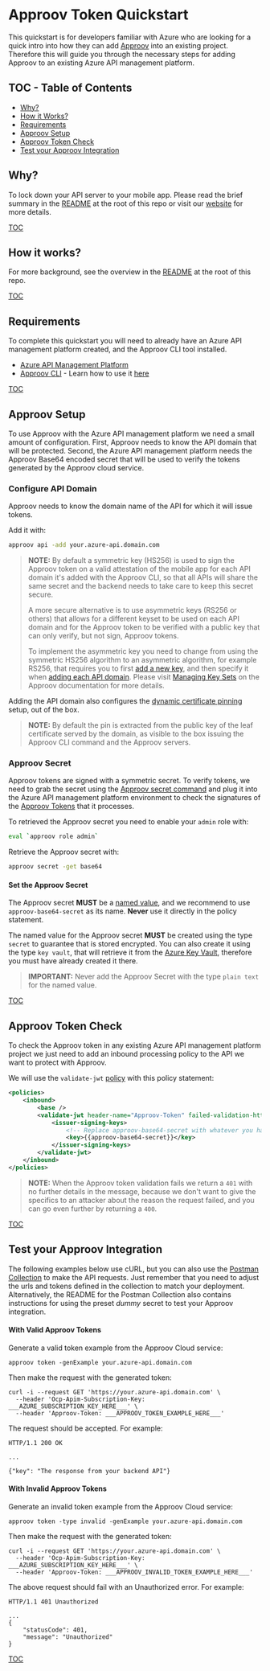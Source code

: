 # Approov Token Quickstart

This quickstart is for developers familiar with Azure who are looking for a quick intro into how they can add [Approov](https://approov.io) into an existing project. Therefore this will guide you through the necessary steps for adding Approov to an existing Azure API management platform.


## TOC - Table of Contents

* [Why?](#why)
* [How it Works?](#how-it-works)
* [Requirements](#requirements)
* [Approov Setup](#approov-setup)
* [Approov Token Check](#approov-token-check)
* [Test your Approov Integration](#test-your-approov-integration)


## Why?

To lock down your API server to your mobile app. Please read the brief summary in the [README](/README.md#why) at the root of this repo or visit our [website](https://approov.io/product.html) for more details.

[TOC](#toc---table-of-contents)


## How it works?

For more background, see the overview in the [README](/README.md#how-it-works) at the root of this repo.


[TOC](#toc---table-of-contents)


## Requirements

To complete this quickstart you will need to already have an Azure API management platform created, and the Approov CLI tool installed.

* [Azure API Management Platform](https://docs.microsoft.com/en-us/azure/api-management/import-and-publish)
* [Approov CLI](https://approov.io/docs/latest/approov-installation/#approov-tool) - Learn how to use it [here](https://approov.io/docs/latest/approov-cli-tool-reference/)

[TOC](#toc---table-of-contents)


## Approov Setup

To use Approov with the Azure API management platform we need a small amount of configuration. First, Approov needs to know the API domain that will be protected. Second, the Azure API management platform needs the Approov Base64 encoded secret that will be used to verify the tokens generated by the Approov cloud service.

### Configure API Domain

Approov needs to know the domain name of the API for which it will issue tokens.

Add it with:

```bash
approov api -add your.azure-api.domain.com
```

> **NOTE:** By default a symmetric key (HS256) is used to sign the Approov token on a valid attestation of the mobile app for each API domain it's added with the Approov CLI, so that all APIs will share the same secret and the backend needs to take care to keep this secret secure.
>
> A more secure alternative is to use asymmetric keys (RS256 or others) that allows for a different keyset to be used on each API domain and for the Approov token to be verified with a public key that can only verify, but not sign, Approov tokens.
>
> To implement the asymmetric key you need to change from using the symmetric HS256 algorithm to an asymmetric algorithm, for example RS256, that requires you to first [add a new key](https://approov.io/docs/latest/approov-usage-documentation/#adding-a-new-key), and then specify it when [adding each API domain](https://approov.io/docs/latest/approov-usage-documentation/#keyset-key-api-addition). Please visit [Managing Key Sets](https://approov.io/docs/latest/approov-usage-documentation/#managing-key-sets) on the Approov documentation for more details.

Adding the API domain also configures the [dynamic certificate pinning](https://approov.io/docs/latest/approov-usage-documentation/#dynamic-pinning) setup, out of the box.

> **NOTE:** By default the pin is extracted from the public key of the leaf certificate served by the domain, as visible to the box issuing the Approov CLI command and the Approov servers.

### Approov Secret

Approov tokens are signed with a symmetric secret. To verify tokens, we need to grab the secret using the [Approov secret command](https://approov.io/docs/latest/approov-cli-tool-reference/#secret-command) and plug it into the Azure API management platform environment to check the signatures of the [Approov Tokens](https://www.approov.io/docs/latest/approov-usage-documentation/#approov-tokens) that it processes.


To retrieved the Approov secret you need to enable your `admin` role with:

```bash
eval `approov role admin`
````

Retrieve the Approov secret with:

```bash
approov secret -get base64
```

#### Set the Approov Secret

The Approov secret **MUST** be a [named value](https://docs.microsoft.com/en-us/azure/api-management/api-management-howto-properties?tabs=azure-portal), and we recommend to use `approov-base64-secret` as its name. **Never** use it directly in the policy statement.

The named value for the Approov secret **MUST** be created using the type `secret` to guarantee that is stored encrypted. You can also create it using the type `key vault`, that will retrieve it from the [Azure Key Vault](https://docs.microsoft.com/en-us/azure/key-vault/general/quick-create-portal), therefore you must have already created it there.

> **IMPORTANT:** Never add the Approov Secret with the type `plain text` for the named value.


[TOC](#toc---table-of-contents)


## Approov Token Check

To check the Approov token in any existing Azure API management platform project we just need to add an inbound processing policy to the API we want to protect with Approov.

We will use the `validate-jwt` [policy](https://docs.microsoft.com/en-us/azure/api-management/api-management-access-restriction-policies#ValidateJWT) with this policy statement:

```xml
<policies>
    <inbound>
        <base />
        <validate-jwt header-name="Approov-Token" failed-validation-httpcode="401" failed-validation-error-message="Unauthorized" require-expiration-time="true" require-signed-tokens="true">
            <issuer-signing-keys>
                <!-- Replace approov-base64-secret with whatever you have used to add the Approov Secret as a named value. -->
                <key>{{approov-base64-secret}}</key>
            </issuer-signing-keys>
        </validate-jwt>
    </inbound>
</policies>
```

> **NOTE:** When the Approov token validation fails we return a `401` with no further details in the message, because we don't want to give the specifics to an attacker about the reason the request failed, and you can go even further by returning a `400`.


[TOC](#toc---table-of-contents)


## Test your Approov Integration

The following examples below use cURL, but you can also use the [Postman Collection](/README.md#testing-with-postman) to make the API requests. Just remember that you need to adjust the urls and tokens defined in the collection to match your deployment. Alternatively, the README for the Postman Collection also contains instructions for using the preset _dummy_ secret to test your Approov integration.

#### With Valid Approov Tokens

Generate a valid token example from the Approov Cloud service:

```text
approov token -genExample your.azure-api.domain.com
```

Then make the request with the generated token:

```text
curl -i --request GET 'https://your.azure-api.domain.com' \
  --header 'Ocp-Apim-Subscription-Key: ___AZURE_SUBSCRIPTION_KEY_HERE___' \
  --header 'Approov-Token: ___APPROOV_TOKEN_EXAMPLE_HERE___'
```

The request should be accepted. For example:

```text
HTTP/1.1 200 OK

...

{"key": "The response from your backend API"}
```

#### With Invalid Approov Tokens

Generate an invalid token example from the Approov Cloud service:

```text
approov token -type invalid -genExample your.azure-api.domain.com
```

Then make the request with the generated token:

```text
curl -i --request GET 'https://your.azure-api.domain.com' \
  --header 'Ocp-Apim-Subscription-Key: ___AZURE_SUBSCRIPTION_KEY_HERE___' \
  --header 'Approov-Token: ___APPROOV_INVALID_TOKEN_EXAMPLE_HERE___'
```

The above request should fail with an Unauthorized error. For example:

```text
HTTP/1.1 401 Unauthorized

...
{
    "statusCode": 401,
    "message": "Unauthorized"
}
```

[TOC](#toc---table-of-contents)
